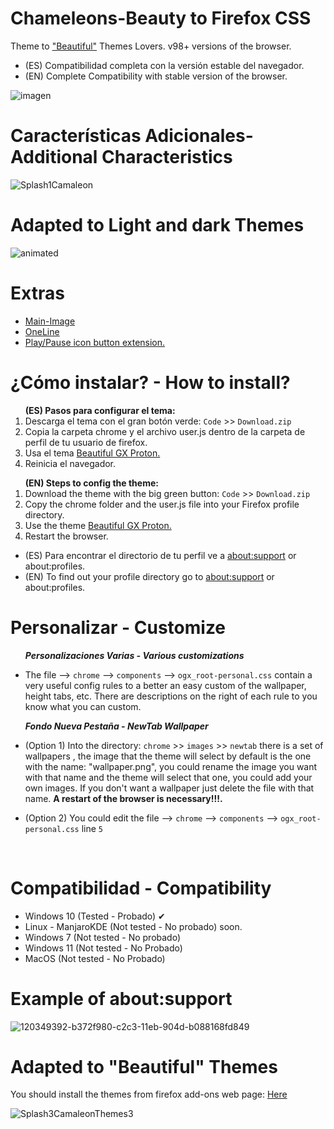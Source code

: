 # Chameleons-Beauty to Firefox CSS
Theme to <a href="https://addons.mozilla.org/es/firefox/user/7024772/">"Beautiful"</a> Themes Lovers. v98+ versions of the browser.
<ul><li>(ES) Compatibilidad completa con la versión estable del navegador.</li>
<li>(EN) Complete Compatibility with stable version of the browser.</li></ul>

![imagen](https://user-images.githubusercontent.com/22057609/157924816-3a4db6fe-c29a-4c08-8164-0c55753abb45.png)

# Características Adicionales- Additional Characteristics

![Splash1Camaleon](https://user-images.githubusercontent.com/22057609/161662584-6dc3061a-6c99-46be-9ad8-13a3b3d82f1d.png)

# Adapted to Light and dark Themes

![animated](https://user-images.githubusercontent.com/22057609/157930265-a04a6fd0-c627-4ad5-ac70-7b91c3ca78a7.png)

# Extras 
<ul>
<li><a href ="https://github.com/Godiesc/Chameleons-Beauty/tree/main/Extras/Main-Image"> Main-Image </a></li>
<li><a href ="https://github.com/Godiesc/Chameleons-Beauty/tree/main/Extras/Oneline"> OneLine </a></li>
<li><a href="https://github.com/Godiesc/Chameleons-Beauty/tree/main/Extras/Play-Pause">Play/Pause icon button extension.</a></li></ul>

# ¿Cómo instalar? - How to install?

<ol><b>(ES) Pasos para configurar el tema:</b>

   <li>Descarga el tema con el gran botón verde: <code>Code</code> >> <code>Download.zip</code></li>
   <li>Copia la carpeta chrome y el archivo user.js dentro de la carpeta de perfil de tu usuario de firefox.</li>
   <li>Usa el tema <a href="https://addons.mozilla.org/es/firefox/addon/beautiful-opera-gx-proton/">Beautiful GX Proton.</a></li>
   <li>Reinicia el navegador.</li></ol>

<ol><b>(EN) Steps to config the theme:</b>
   <li>Download the theme with the big green button: <code>Code</code> >> <code>Download.zip</code></li> 
   <li>Copy the chrome folder and the user.js file into your Firefox profile directory. </li>
   <li>Use the theme <a href="https://addons.mozilla.org/es/firefox/addon/beautiful-opera-gx-proton/">Beautiful GX Proton.</a></li>
   <li>Restart the browser. </li></ol>
   <ul>
<li>(ES) Para encontrar el directorio de tu perfil ve a <a href="https://github.com/Godiesc/Chameleons-Beauty#example-of-aboutsupport"> about:support</a> or about:profiles. </li>
<li>(EN) To find out your profile directory go to <a href="https://github.com/Godiesc/Chameleons-Beauty#example-of-aboutsupport"> about:support</a> or about:profiles.</li></ul>

# Personalizar - Customize
<ul><b><i>Personalizaciones Varias - Various customizations</i></b>
<li><p>The file --> <code>chrome</code> --> <code>components</code> --> <code>ogx_root-personal.css</code> contain a very useful config rules to a better an easy custom of the wallpaper, height tabs, etc. There are descriptions on the right of each rule to you know what you can custom.</p></li></ul>
<ul><b><i>Fondo Nueva Pestaña - NewTab Wallpaper</i></b>
   <li><p>(Option 1) Into the directory: <code>chrome</code> >> <code>images</code> >> <code>newtab</code> there is a set of wallpapers , the image that the theme will select by default is the one with the name: "wallpaper.png", you could rename the image you want with that name and the theme will select that one, you could add your own images. If you don't want a wallpaper just delete the file with that name. <b>A restart of the browser is necessary!!!. </b></p></li>
<li><p>(Option 2) You could edit the file --> <code>chrome</code> --> <code>components</code> --> <code>ogx_root-personal.css</code> line <code>5</code><p></li></ul></br>

# Compatibilidad - Compatibility

<ul><li>Windows 10 (Tested - Probado) ✔</li>
<li>Linux - ManjaroKDE (Not tested - No probado) soon.</li>
<li>Windows 7 (Not tested - No probado)</li>
<li>Windows 11 (Not tested - No Probado)</li>
<li>MacOS (Not tested - No Probado)</li></ul></ul>

# Example of about:support
![120349392-b372f980-c2c3-11eb-904d-b088168fd849](https://user-images.githubusercontent.com/22057609/156908375-824f8679-56a5-4d09-a86f-353a7f61135e.png)

# Adapted to "Beautiful" Themes

You should install the themes from firefox add-ons web page: <a href= "https://addons.mozilla.org/es/firefox/user/7024772/">Here</a>

![Splash3CamaleonThemes3](https://user-images.githubusercontent.com/22057609/122129403-a85bb580-cdfb-11eb-8699-aaba1ff4d1e4.jpg)
